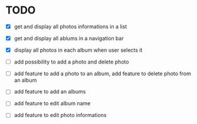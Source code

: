 # TODO

- [x] get and display all photos informations in a list

- [x] get and display all ablums in a navigation bar

- [x] display all photos in each album when user selects it

- [ ] add possibility to add a photo and delete photo

- [ ] add feature to add a photo to an album, add feature to delete photo from an album

- [ ] add feature to add an albums

- [ ] add feature to edit album name

- [ ] add feature to edit photo informations

